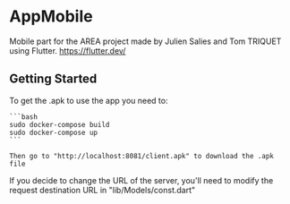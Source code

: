 # AppMobile

Mobile part for the AREA project made by Julien Salies and Tom TRIQUET using Flutter.
https://flutter.dev/

## Getting Started

To get the .apk to use the app you need to:

    ```bash
    sudo docker-compose build
    sudo docker-compose up
    ```

    Then go to "http://localhost:8081/client.apk" to download the .apk file

If you decide to change the URL of the server, you'll need to modify the request destination URL in "lib/Models/const.dart"
